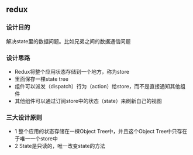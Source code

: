 ## redux
### 设计目的
解决state里的数据问题。比如兄弟之间的数据通信问题

### 设计思路
- Redux将整个应用状态存储到一个地方，称为store
- 里面保存一棵state tree
- 组件可以派发（dispatch）行为（action）给store，而不是直接通知其他组件
- 其他组件可以通过订阅store中的状态（state）来刷新自己的视图

### 三大设计原则
- 1 整个应用的状态存储在一棵Object Tree中，并且这个Object Tree中只存在于唯一一个store中
- 2 State是只读的，唯一改变state的方法

